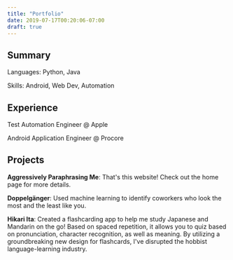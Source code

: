 ```yaml
---
title: "Portfolio"
date: 2019-07-17T00:20:06-07:00
draft: true
---
```


## Summary

Languages: Python, Java

Skills: Android, Web Dev, Automation

## Experience

Test Automation Engineer @ Apple

Android Application Engineer @ Procore

## Projects

**Aggressively Paraphrasing Me**: That's this website!  Check out the home page for more details.

**Doppelgänger**: Used machine learning to identify coworkers who look the most and the least like you.

**Hikari Ita**: Created a flashcarding app to help me study Japanese and Mandarin on the go!  Based on spaced repetition, it allows you to quiz based on pronunciation, character recognition, as well as meaning.  By utilizing a groundbreaking new design for flashcards, I've disrupted the hobbist language-learning industry.
